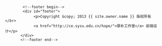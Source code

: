 
            <!--footer begin-->
            <div id="footer">
                 <p>Copyright &copy; 2013 {{ site.owner.name }} 版权所有</br>
	    	     <a href="http://ce.sysu.edu.cn/hope/">厚朴工作室</a> 前端设计</p>
           </div>
           <!--footer end-->